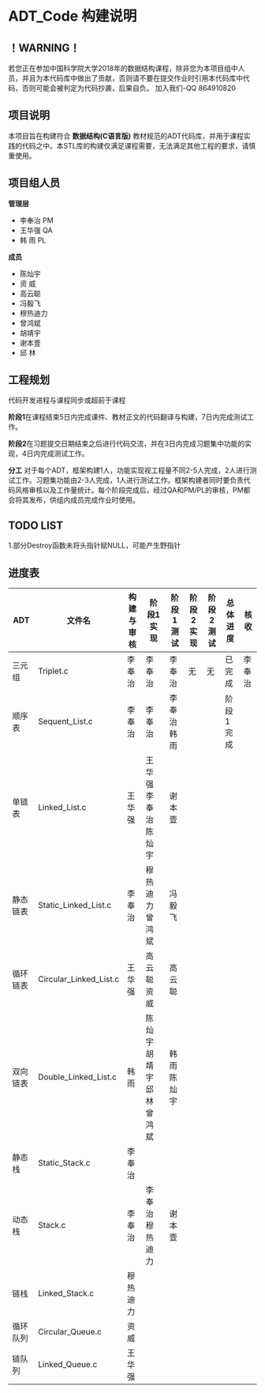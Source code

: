 # ADT_Code 构建说明
！WARNING！
--
若您正在参加中国科学院大学2018年的数据结构课程，除非您为本项目组中人员，并且为本代码库中做出了贡献，否则请不要在提交作业时引用本代码库中代码，否则可能会被判定为代码抄袭，后果自负。
加入我们-QQ 864910820

项目说明
--
本项目旨在构建符合 **数据结构(C语言版)** 教材规范的ADT代码库，并用于课程实践的代码之中。本STL库的构建仅满足课程需要，无法满足其他工程的要求，请慎重使用。

项目组人员
--
**管理层**
- 李奉治 PM
- 王华强 QA
- 韩  雨 PL

**成员**
- 陈灿宇
- 资  威
- 高云聪
- 冯毅飞
- 穆热迪力
- 曾鸿斌
- 胡靖宇
- 谢本壹
- 邱  林

工程规划
--
代码开发进程与课程同步或超前于课程

**阶段1**在课程结束5日内完成课件、教材正文的代码翻译与构建，7日内完成测试工作。

**阶段2**在习题提交日期结束之后进行代码交流，并在3日内完成习题集中功能的实现，4日内完成测试工作。

**分工**
对于每个ADT，框架构建1人，功能实现视工程量不同2-5人完成，2人进行测试工作。习题集功能由2-3人完成，1人进行测试工作。框架构建者同时要负责代码风格审核以及工作量统计。每个阶段完成后，经过QA和PM/PL的审核，PM都会将其发布，供组内成员完成作业时使用。

TODO LIST
--
1.部分Destroy函数未将头指针赋NULL，可能产生野指针

进度表
--
|ADT|文件名|构建与审核|阶段1实现|阶段1测试|阶段2实现|阶段2测试|总体进度|核收|
|---|-----|--------|--------|--------|--------|--------|------|-------|
|三元组|Triplet.c|李奉治|李奉治|李奉治|无|无|已完成|李奉治|
|顺序表|Sequent_List.c|李奉治|李奉治|李奉治 韩雨|||阶段1完成|
|单链表|Linked_List.c|王华强|王华强 李奉治 陈灿宇|谢本壹|
|静态链表|Static_Linked_List.c|李奉治|穆热迪力 曾鸿斌|冯毅飞|
|循环链表|Circular_Linked_List.c|王华强|高云聪 资威|高云聪|
|双向链表|Double_Linked_List.c|韩雨|陈灿宇 胡靖宇 邱林 曾鸿斌|韩雨 陈灿宇|
|静态栈|Static_Stack.c|李奉治|
|动态栈|Stack.c|李奉治|李奉治 穆热迪力|谢本壹||
|链栈|Linked_Stack.c|穆热迪力|
|循环队列|Circular_Queue.c|资威|
|链队列|Linked_Queue.c|王华强|

